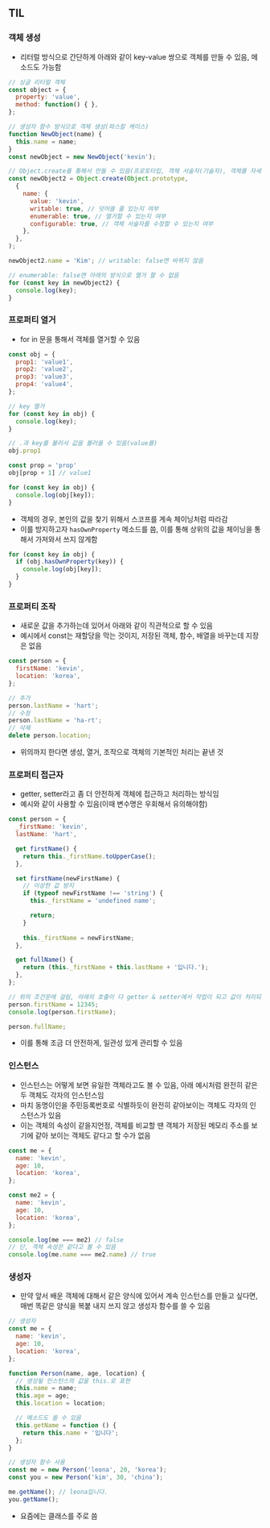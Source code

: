 ## TIL

### 객체 생성
- 리터럴 방식으로 간단하게 아래와 같이 key-value 쌍으로 객체를 만들 수 있음, 메소드도 가능함
```js
// 싱글 리터럴 객체
const object = {
  property: 'value',
  method: function() { },
};

// 생성자 함수 방식으로 객체 생성(파스칼 케이스)
function NewObject(name) {
  this.name = name;
}
const newObject = new NewObject('kevin');

// Object.create를 통해서 만들 수 있음(프로토타입, 객체 서술자(기술자), 객체를 자세하게 기술)가 포함됨
const newObject2 = Object.create(Object.prototype,
  {
    name: {
      value: 'kevin',
      writable: true, // 덧어쓸 줄 있는지 여부
      enumerable: true, // 열거할 수 있는지 여부
      configurable: true, // 객체 서술자를 수정할 수 있는지 여부
    },
  },
);

newObject2.name = 'Kim'; // writable: false면 바뀌지 않음

// enumerable: false면 아래의 방식으로 열거 할 수 없음
for (const key in newObject2) {
  console.log(key);
}
```

### 프로퍼티 열거
- for in 문을 통해서 객체를 열거할 수 있음
```js
const obj = {
  prop1: 'value1',
  prop2: 'value2',
  prop3: 'value3',
  prop4: 'value4',
};

// key 열거
for (const key in obj) {
  console.log(key);
}

// .과 key를 불러서 값을 불러올 수 있음(value를)
obj.prop1

const prop = 'prop'
obj[prop + 1] // value1

for (const key in obj) {
  console.log(obj[key]);
}
```
- 객체의 경우, 본인의 값을 찾기 위해서 스코프를 계속 체이닝처럼 따라감
- 이를 방지하고자 `hasOwnProperty` 메소드를 씀, 이를 통해 상위의 값을 체이닝을 통해서 가져와서 쓰지 않게함
```js
for (const key in obj) {
  if (obj.hasOwnProperty(key)) {
    console.log(obj[key]);
  }
}
```

### 프로퍼티 조작
- 새로운 값을 추가하는데 있어서 아래와 같이 직관적으로 할 수 있음
- 예시에서 const는 재할당을 막는 것이지, 저장된 객체, 함수, 배열을 바꾸는데 지장은 없음
```js
const person = {
  firstName: 'kevin',
  location: 'korea',
};

// 추가
person.lastName = 'hart';
// 수정
person.lastName = 'ha-rt';
// 삭제
delete person.location;
```
- 위의까지 한다면 생성, 열거, 조작으로 객체의 기본적인 처리는 끝낸 것

### 프로퍼티 접근자
- getter, setter라고 좀 더 안전하게 객체에 접근하고 처리하는 방식임
- 예시와 같이 사용할 수 있음(이때 변수명은 우회해서 유의해야함)
```js
const person = {
  _firstName: 'kevin',
  lastName: 'hart',

  get firstName() {
    return this._firstName.toUpperCase();
  },

  set firstName(newFirstName) {
    // 이상한 값 방지
    if (typeof newFirstName !== 'string') {
      this._firstName = 'undefined name';

      return;
    }
    
    this._firstName = newFirstName;
  },

  get fullName() {
    return (this._firstName + this.lastName + '입니다.');
  },
};

// 위의 조건문에 걸림, 아래의 호출이 다 getter & setter에서 작업이 되고 값이 처리되는 것
person.firstName = 12345;
console.log(person.firstName);

person.fullName;
```
- 이를 통해 조금 더 안전하게, 일관성 있게 관리할 수 있음

### 인스턴스
- 인스턴스는 어떻게 보면 유일한 객체라고도 볼 수 있음, 아래 예시처럼 완전히 같은 두 객체도 각자의 인스턴스임
- 마치 동명이인을 주민등록번호로 식별하듯이 완전히 같아보이는 객체도 각자의 인스턴스가 있음
- 이는 객체의 속성이 같을지언정, 객체를 비교할 땐 객체가 저장된 메모리 주소를 보기에 같아 보이는 객체도 같다고 할 수가 없음
```js
const me = {
  name: 'kevin',
  age: 10,
  location: 'korea',
};

const me2 = {
  name: 'kevin',
  age: 10,
  location: 'korea',
};

console.log(me === me2) // false
// 단, 객체 속성은 같다고 볼 수 있음
console.log(me.name === me2.name) // true
```

### 생성자
- 만약 앞서 배운 객체에 대해서 같은 양식에 있어서 계속 인스턴스를 만들고 싶다면, 매번 똑같은 양식을 복붙 내지 쓰지 않고 생성자 함수를 쓸 수 있음
```js
// 생성자
const me = {
  name: 'kevin',
  age: 10,
  location: 'korea',
};

function Person(name, age, location) {
  // 생성될 인스턴스의 값을 this.로 표현
  this.name = name;
  this.age = age;
  this.location = location;

  // 메소드도 쓸 수 있음
  this.getName = function () {
    return this.name + '입니다';
  };
}

// 생성자 함수 사용
const me = new Person('leona', 20, 'korea');
const you = new Person('kim', 30, 'china');

me.getName(); // leona입니다.
you.getName();
```
- 요즘에는 클래스를 주로 씀
